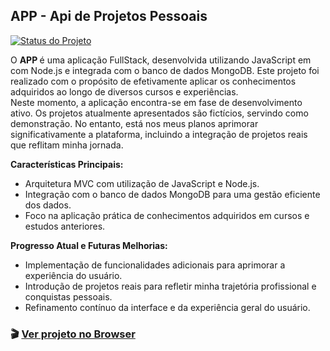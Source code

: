 ## APP - Api de Projetos Pessoais

[![Status do Projeto](https://img.shields.io/badge/Status-Em_Desenvolvimento-brightgreen?color=yellow)](#)

<p >
O <strong> APP </strong>é uma aplicação FullStack, desenvolvida utilizando JavaScript em com Node.js e integrada com o banco de dados MongoDB. Este projeto foi realizado com o propósito de efetivamente aplicar os conhecimentos adquiridos ao longo de diversos cursos e experiências. <br>
Neste momento, a aplicação encontra-se em fase de desenvolvimento ativo. Os projetos atualmente apresentados são fictícios, servindo como demonstração. No entanto, está nos meus planos aprimorar significativamente a plataforma, incluindo a integração de projetos reais que reflitam minha jornada.
 </p>



**Características Principais:**
- Arquitetura MVC com utilização de JavaScript e Node.js.
- Integração com o banco de dados MongoDB para uma gestão eficiente dos dados.
- Foco na aplicação prática de conhecimentos adquiridos em cursos e estudos anteriores.

**Progresso Atual e Futuras Melhorias:**
- Implementação de funcionalidades adicionais para aprimorar a experiência do usuário.
- Introdução de projetos reais para refletir minha trajetória profissional e conquistas pessoais.
- Refinamento contínuo da interface e da experiência geral do usuário.

### 🎬 [Ver projeto no Browser](https://app-ivory-ten.vercel.app/src/view/projetos.html)
